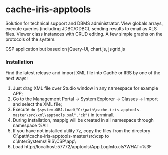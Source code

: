 # cache-iris-apptools
Solution for technical support and DBMS administrator. View globals arrays, execute queries (including JDBC/ODBC), 
sending results to email as XLS files. Viewer class instances with СRUD editing. A few simple graphs on the protocols of the system.

CSP application but based on jQuery-Ui, chart.js, jsgrid.js

### Installation

Find the latest release and import XML file into Caché or IRIS by one of the next ways:

1. Just drag XML file over Studio window in any namespace for example APP;
2. Go to the Management Portal -> System Explorer -> Classes -> Import and select the XML file;
3. Execute `do $system.OBJ.Load("C:\path\cache-iris-apptools-master\src\xml\apptools.xml","ck")` in terminal.
4. During installation, mappig will be created in all namespace through namespace %All
5. If you have not installed utility 7z, copy the files from the directory C:\path\cache-iris-apptools-master\src\csp to c:\InterSystems\IRIS\CSP\app\
6. Load http://localhost:57772/apptools/App.LogInfo.cls?WHAT=%3F